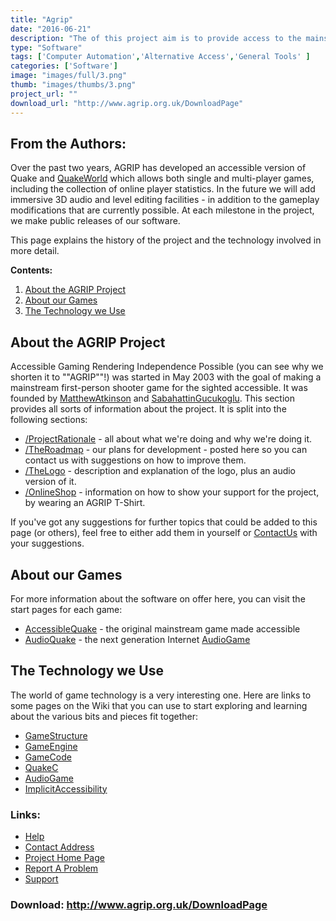```yaml
---
title: "Agrip"
date: "2016-06-21"
description: "The of this project aim is to provide access to the mainstream gaming community not by producing specialist \"\"accessible games\"\" but by making mainstream games - and their associated extension and development tools - accessible. Downloads include an accessible version of Quake, the popular PC game."
type: "Software"
tags: ['Computer Automation','Alternative Access','General Tools' ]
categories: ['Software']
image: "images/full/3.png"
thumb: "images/thumbs/3.png"
project_url: ""
download_url: "http://www.agrip.org.uk/DownloadPage"
---
```

From the Authors:
-----------------

  
Over the past two years, AGRIP has developed an accessible version of Quake and <a href="" quakeworld="">QuakeWorld</a> which allows both single and multi-player games, including the collection of online player statistics. In the future we will add immersive 3D audio and level editing facilities - in addition to the gameplay modifications that are currently possible. At each milestone in the project, we make public releases of our software.

This page explains the history of the project and the technology involved in more detail.

**Contents:**

1. <a href="" portal_factory="">About the AGRIP Project</a>
2. <a href="" portal_factory="">About our Games</a>
3. <a href="" portal_factory="">The Technology we Use</a>

About the AGRIP Project
-----------------------

Accessible Gaming Rendering Independence Possible (you can see why we shorten it to ""AGRIP""!) was started in May 2003 with the goal of making a mainstream first-person shooter game for the sighted accessible. It was founded by <a href="" matthewatkinson="">MatthewAtkinson</a> and <a href="" sabahattingucukoglu="">SabahattinGucukoglu</a>. This section provides all sorts of information about the project. It is split into the following sections:

- <a href="" projectinfosection="">/ProjectRationale</a> - all about what we're doing and why we're doing it.
- <a href="" projectinfosection="">/TheRoadmap</a> - our plans for development - posted here so you can contact us with suggestions on how to improve them.
- <a href="" projectinfosection="">/TheLogo</a> - description and explanation of the logo, plus an audio version of it.
- <a href="" projectinfosection="">/OnlineShop</a> - information on how to show your support for the project, by wearing an AGRIP T-Shirt.

If you've got any suggestions for further topics that could be added to this page (or others), feel free to either add them in yourself or <a contactus="" href="">ContactUs</a> with your suggestions.

About our Games
---------------

For more information about the software on offer here, you can visit the start pages for each game:

- <a accessiblequake="" href="">AccessibleQuake</a> - the original mainstream game made accessible
- <a audioquake="" href="">AudioQuake</a> - the next generation Internet <a audiogame="" href="">AudioGame</a>

The Technology we Use
---------------------

The world of game technology is a very interesting one. Here are links to some pages on the Wiki that you can use to start exploring and learning about the various bits and pieces fit together:

- <a gamestructure="" href="">GameStructure</a>
- <a gameengine="" href="">GameEngine</a>
- <a gamecode="" href="">GameCode</a>
- <a href="" quakec="">QuakeC</a>
- <a audiogame="" href="">AudioGame</a>
- <a href="" implicitaccessibility="">ImplicitAccessibility</a>

### Links:
- <a href="http://www.agrip.org.uk/DevelopmentSection">Help</a>
- <a href="mailto:developer@agrip.org.uk">Contact Address</a>
- <a href="http://www.agrip.org.uk/FrontPage">Project Home Page</a>
- <a href="http://www.agrip.org.uk/ContactUs">Report A Problem</a>
- <a href="http://www.agrip.org.uk/CommunityResources/MailingLists">Support</a>

### Download: http://www.agrip.org.uk/DownloadPage 